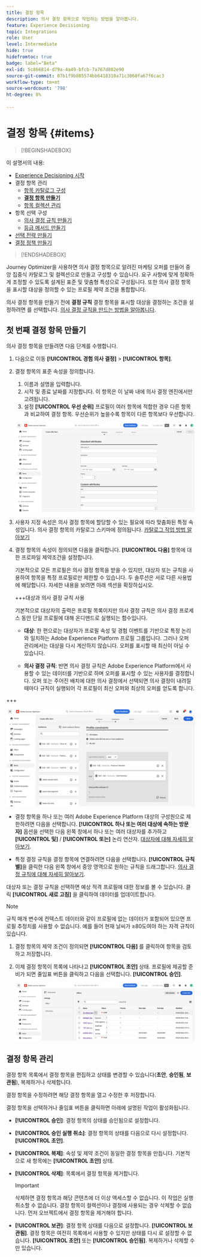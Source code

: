 ```yaml
---
title: 결정 항목
description: 의사 결정 항목으로 작업하는 방법을 알아봅니다.
feature: Experience Decisioning
topic: Integrations
role: User
level: Intermediate
hide: true
hidefromtoc: true
badge: label="Beta"
exl-id: 5c866814-d79a-4a49-bfcb-7a767d802e90
source-git-commit: 07b1f9b885574bb6418310a71c3060fa67f6cac3
workflow-type: tm+mt
source-wordcount: '798'
ht-degree: 8%

---
```


# 결정 항목 {#items}

>[!BEGINSHADEBOX]

이 설명서의 내용:

* [Experience Decisioning 시작](gs-experience-decisioning.md)
* 결정 항목 관리
   * [항목 카탈로그 구성](catalogs.md)
   * **[결정 항목 만들기](items.md)**
   * [항목 컬렉션 관리](collections.md)
* 항목 선택 구성
   * [의사 결정 규칙 만들기](rules.md)
   * [등급 메서드 만들기](ranking.md)
* [선택 전략 만들기](selection-strategies.md)
* [결정 정책 만들기](create-decision.md)

>[!ENDSHADEBOX]

Journey Optimizer을 사용하면 의사 결정 항목으로 알려진 마케팅 오퍼를 만들어 중앙 집중식 카탈로그 및 컬렉션으로 만들고 구성할 수 있습니다. 요구 사항에 맞게 정확하게 조정할 수 있도록 설계된 표준 및 맞춤형 특성으로 구성됩니다. 또한 의사 결정 항목을 표시할 대상을 정의할 수 있는 프로필 제약 조건을 통합합니다.

의사 결정 항목을 만들기 전에 **결정 규칙** 결정 항목을 표시할 대상을 결정하는 조건을 설정하려면 를 선택합니다. [의사 결정 규칙을 만드는 방법을 알아봅니다](rules.md).

## 첫 번째 결정 항목 만들기

의사 결정 항목을 만들려면 다음 단계를 수행합니다.

1. 다음으로 이동 **[!UICONTROL 경험 의사 결정]** > **[!UICONTROL 항목]**.

1. 결정 항목의 표준 속성을 정의합니다.

   1. 이름과 설명을 입력합니다.
   1. 시작 및 종료 날짜를 지정합니다. 이 항목은 이 날짜 내에 의사 결정 엔진에서만 고려됩니다.
   1. 설정 **[!UICONTROL 우선 순위]** 프로필이 여러 항목에 적합한 경우 다른 항목과 비교하여 결정 항목. 우선순위가 높을수록 항목이 다른 항목보다 우선합니다.

   ![](assets/item-attributes.png)

1. 사용자 지정 속성은 의사 결정 항목에 할당할 수 있는 필요에 따라 맞춤화된 특정 속성입니다. 의사 결정 항목의 카탈로그 스키마에 정의됩니다. [카탈로그 작업 방법 알아보기](catalogs.md)

1. 결정 항목의 속성이 정의되면 다음을 클릭합니다. **[!UICONTROL 다음]** 항목에 대한 프로파일 제약조건을 설정합니다.

   기본적으로 모든 프로필은 의사 결정 항목을 받을 수 있지만, 대상자 또는 규칙을 사용하여 항목을 특정 프로필로만 제한할 수 있습니다. 두 솔루션은 서로 다른 사용법에 해당합니다. 자세한 내용을 보려면 아래 섹션을 확장하십시오.

   +++대상과 의사 결정 규칙 사용

   기본적으로 대상자의 출력은 프로필 목록이지만 의사 결정 규칙은 의사 결정 프로세스 동안 단일 프로필에 대해 온디맨드로 실행되는 함수입니다.

   * **대상**: 한 편으로는 대상자가 프로필 속성 및 경험 이벤트를 기반으로 특정 논리와 일치하는 Adobe Experience Platform 프로필 그룹입니다. 그러나 오퍼 관리에서는 대상을 다시 계산하지 않습니다. 오퍼를 표시할 때 최신이 아닐 수 있습니다.

   * **의사 결정 규칙**: 반면 의사 결정 규칙은 Adobe Experience Platform에서 사용할 수 있는 데이터를 기반으로 하며 오퍼를 표시할 수 있는 사용자를 결정합니다. 오퍼 또는 주어진 배치에 대한 의사 결정에서 선택되면 의사 결정이 내려질 때마다 규칙이 실행되어 각 프로필이 최신 오퍼와 최상의 오퍼를 얻도록 합니다.

+++

   ![](assets/item-constraints.png)

   * 결정 항목을 하나 또는 여러 Adobe Experience Platform 대상의 구성원으로 제한하려면 다음을 선택합니다. **[!UICONTROL 하나 또는 여러 대상에 속하는 방문자]** 옵션을 선택한 다음 왼쪽 창에서 하나 또는 여러 대상자를 추가하고 **[!UICONTROL 및]** / **[!UICONTROL 또는]** 논리 연산자. [대상자에 대해 자세히 알아보기](../audience/about-audiences.md).

   * 특정 결정 규칙을 결정 항목에 연결하려면 다음을 선택합니다. **[!UICONTROL 규칙별]**&#x200B;을 클릭한 다음 왼쪽 창에서 중앙 영역으로 원하는 규칙을 드래그합니다. [의사 결정 규칙에 대해 자세히 알아보기](rules.md).

   대상자 또는 결정 규칙을 선택하면 예상 적격 프로필에 대한 정보를 볼 수 있습니다. 클릭 **[!UICONTROL 새로 고침]** 을 클릭하여 데이터를 업데이트합니다.

   >[!NOTE]
   >
   >규칙 매개 변수에 컨텍스트 데이터와 같이 프로필에 없는 데이터가 포함되어 있으면 프로필 추정치를 사용할 수 없습니다. 예를 들어 현재 날씨가 ≥80도여야 하는 자격 규칙이 있습니다.

1. 결정 항목의 제약 조건이 정의되면 **[!UICONTROL 다음]** 를 클릭하여 항목을 검토하고 저장합니다.

1. 이제 결정 항목이 목록에 나타나고 **[!UICONTROL 초안]** 상태. 프로필에 제공할 준비가 되면 줄임표 버튼을 클릭하고 다음을 선택합니다. **[!UICONTROL 승인]**.

   ![](assets/item-approve.png)

## 결정 항목 관리

결정 항목 목록에서 결정 항목을 편집하고 상태를 변경할 수 있습니다(**초안**, **승인됨**, **보관됨**), 복제하거나 삭제합니다.

결정 항목을 수정하려면 해당 결정 항목을 열고 수정한 후 저장합니다.

결정 항목을 선택하거나 줄임표 버튼을 클릭하면 아래에 설명된 작업이 활성화됩니다.

* **[!UICONTROL 승인]**: 결정 항목의 상태를 승인됨으로 설정합니다.
* **[!UICONTROL 승인 실행 취소]**: 결정 항목의 상태를 다음으로 다시 설정합니다. **[!UICONTROL 초안]**.
* **[!UICONTROL 복제]**: 속성 및 제약 조건이 동일한 결정 항목을 만듭니다. 기본적으로 새 항목에는 **[!UICONTROL 초안]** 상태.
* **[!UICONTROL 삭제]**: 목록에서 결정 항목을 제거합니다.

  >[!IMPORTANT]
  >
  >삭제하면 결정 항목과 해당 콘텐츠에 더 이상 액세스할 수 없습니다. 이 작업은 실행 취소할 수 없습니다. 결정 항목이 컬렉션이나 결정에 사용되는 경우 삭제할 수 없습니다. 먼저 오브젝트에서 결정 항목을 제거해야 합니다.

* **[!UICONTROL 보관]**: 결정 항목 상태를 다음으로 설정합니다. **[!UICONTROL 보관됨]**. 결정 항목은 여전히 목록에서 사용할 수 있지만 상태를 다시 로 설정할 수 없습니다. **[!UICONTROL 초안]** 또는 **[!UICONTROL 승인됨]**. 복제하거나 삭제할 수만 있습니다.
